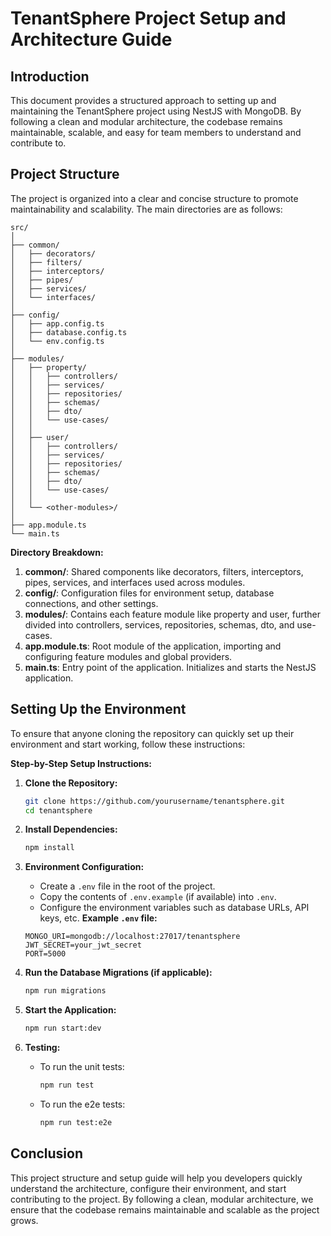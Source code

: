 # TenantSphere Project Setup and Architecture Guide

## Introduction
This document provides a structured approach to setting up and maintaining the TenantSphere project using NestJS with MongoDB. By following a clean and modular architecture, the codebase remains maintainable, scalable, and easy for team members to understand and contribute to.

## Project Structure
The project is organized into a clear and concise structure to promote maintainability and scalability. The main directories are as follows:

```
src/
│
├── common/
│   ├── decorators/
│   ├── filters/
│   ├── interceptors/
│   ├── pipes/
│   ├── services/
│   └── interfaces/
│
├── config/
│   ├── app.config.ts
│   ├── database.config.ts
│   └── env.config.ts
│
├── modules/
│   ├── property/
│   │   ├── controllers/
│   │   ├── services/
│   │   ├── repositories/
│   │   ├── schemas/
│   │   ├── dto/
│   │   └── use-cases/
│   │
│   ├── user/
│   │   ├── controllers/
│   │   ├── services/
│   │   ├── repositories/
│   │   ├── schemas/
│   │   ├── dto/
│   │   └── use-cases/
│   │
│   └── <other-modules>/
│
├── app.module.ts
└── main.ts
```

**Directory Breakdown:**

1. **common/**: Shared components like decorators, filters, interceptors, pipes, services, and interfaces used across modules.
2. **config/**: Configuration files for environment setup, database connections, and other settings.
3. **modules/**: Contains each feature module like property and user, further divided into controllers, services, repositories, schemas, dto, and use-cases.
4. **app.module.ts**: Root module of the application, importing and configuring feature modules and global providers.
5. **main.ts**: Entry point of the application. Initializes and starts the NestJS application.

## Setting Up the Environment
To ensure that anyone cloning the repository can quickly set up their environment and start working, follow these instructions:

**Step-by-Step Setup Instructions:**

1. **Clone the Repository:**
   ```bash
   git clone https://github.com/yourusername/tenantsphere.git
   cd tenantsphere
   ```

2. **Install Dependencies:**
   ```bash
   npm install
   ```

3. **Environment Configuration:**
   - Create a `.env` file in the root of the project.
   - Copy the contents of `.env.example` (if available) into `.env`.
   - Configure the environment variables such as database URLs, API keys, etc.
   **Example `.env` file:**

   ```
   MONGO_URI=mongodb://localhost:27017/tenantsphere
   JWT_SECRET=your_jwt_secret
   PORT=5000
   ```

4. **Run the Database Migrations (if applicable):**
   ```bash
   npm run migrations
   ```

5. **Start the Application:**
   ```bash
   npm run start:dev
   ```

6. **Testing:**
   - To run the unit tests:
     ```bash
     npm run test
     ```
   - To run the e2e tests:
     ```bash
     npm run test:e2e
     ```

## Conclusion
This project structure and setup guide will help you developers quickly understand the architecture, configure their environment, and start contributing to the project. By following a clean, modular architecture, we ensure that the codebase remains maintainable and scalable as the project grows. 
